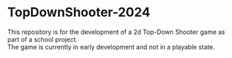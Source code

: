 # TopDownShooter-2024
This repository is for the development of a 2d Top-Down Shooter game as part of a school project. <br/>
The game is currently in early development and not in a playable state.
